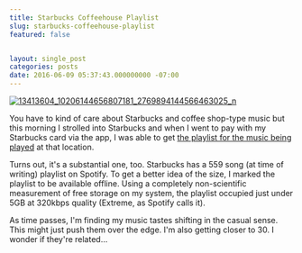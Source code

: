 ```yaml
---
title: Starbucks Coffeehouse Playlist
slug: starbucks-coffeehouse-playlist
featured: false


layout: single_post
categories: posts
date: 2016-06-09 05:37:43.000000000 -07:00
---
```


[![13413604_10206144656807181_2769894144566463025_n](/assets/images/2016/06/13413604_10206144656807181_2769894144566463025_n.jpg?resize=250%2C445&ssl=1)](/assets/images/2016/06/13413604_10206144656807181_2769894144566463025_n.jpg?ssl=1)

You have to kind of care about Starbucks and coffee shop-type music but this morning I strolled into Starbucks and when I went to pay with my Starbucks card via the app, I was able to get [the playlist for the music being played](https://open.spotify.com/user/starbucks/playlist/0LPsYH4hIRjLUKXuZd2vAt) at that location.

Turns out, it's a substantial one, too. Starbucks has a 559 song (at time of writing) playlist on Spotify. To get a better idea of the size, I marked the playlist to be available offline. Using a completely non-scientific measurement of free storage on my system, the playlist occupied just under 5GB at 320kbps quality (Extreme, as Spotify calls it).

As time passes, I'm finding my music tastes shifting in the casual sense. This might just push them over the edge. I'm also getting closer to 30. I wonder if they're related…

